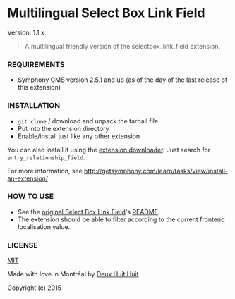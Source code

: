 # Multilingual Select Box Link Field

Version: 1.1.x

> A multilingual friendly version of the selectbox_link_field extension.

### REQUIREMENTS ###

- Symphony CMS version 2.5.1 and up (as of the day of the last release of this extension)

### INSTALLATION ###

- `git clone` / download and unpack the tarball file
- Put into the extension directory
- Enable/install just like any other extension

You can also install it using the [extension downloader](http://symphonyextensions.com/extensions/extension_downloader/).
Just search for `entry_relationship_field`.

For more information, see <http://getsymphony.com/learn/tasks/view/install-an-extension/>

### HOW TO USE ###

- See the [original Select Box Link Field](https://github.com/symphonycms/selectbox_link_field)'s [README](https://github.com/symphonycms/selectbox_link_field/blob/master/README.md)
- The extension should be able to filter according to the current frontend localisation value.

### LICENSE ###

[MIT](http://deuxhuithuit.mit-license.org)

Made with love in Montréal by [Deux Huit Huit](https://deuxhuithuit.com)

Copyright (c) 2015
